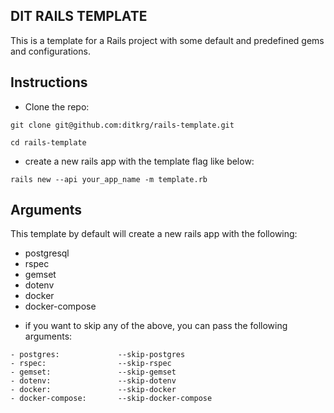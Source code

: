 ## DIT RAILS TEMPLATE
This is a template for a Rails project with some default and predefined gems and configurations.

## Instructions
* Clone the repo:
```
git clone git@github.com:ditkrg/rails-template.git
```
```
cd rails-template
```

* create a new rails app with the template flag like below:
```
rails new --api your_app_name -m template.rb

```

## Arguments
This template by default will create a new rails app with the following:
- postgresql
- rspec
- gemset
- dotenv
- docker
- docker-compose

* if you want to skip any of the above, you can pass the following arguments:
```
- postgres:             --skip-postgres
- rspec:                --skip-rspec
- gemset:               --skip-gemset
- dotenv:               --skip-dotenv
- docker:               --skip-docker
- docker-compose:       --skip-docker-compose
```
